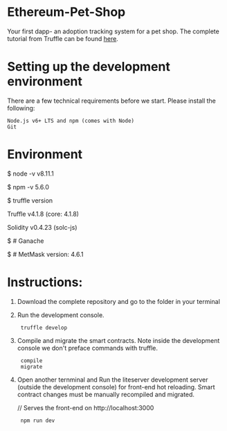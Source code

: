 # Ethereum-Pet-Shop
Your first dapp- an adoption tracking system for a pet shop. The complete tutorial from Truffle can be found [here](http://truffleframework.com/tutorials/pet-shop).

# Setting up the development environment
There are a few technical requirements before we start. Please install the following:

    Node.js v6+ LTS and npm (comes with Node)
    Git

# Environment
$ node -v
v8.11.1

$ npm -v
5.6.0

$ truffle version

Truffle v4.1.8 (core: 4.1.8)

Solidity v0.4.23 (solc-js)

$ # Ganache

$ # MetMask version: 4.6.1

# Instructions:
1. Download the complete repository and go to the folder in your terminal

2. Run the development console.

        truffle develop

3. Compile and migrate the smart contracts. Note inside the development console we don't preface commands with truffle.

        compile
        migrate

4. Open another ternminal and Run the liteserver development server (outside the development console) for front-end hot   reloading. 
   Smart contract changes must be manually recompiled and migrated.

   // Serves the front-end on http://localhost:3000

        npm run dev


